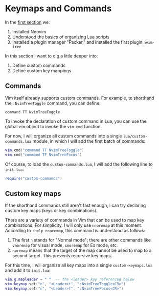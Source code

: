 # Keymaps and Commands
In the [first section](./01-getting-started.md) we:
1. Installed Neovim
2. Understood the basics of organizing Lua scripts
3. Installed a plugin manager "Packer," and installed the first plugin `nvim-tree`

In this section I want to dig a little deeper into:
1. Define custom commands
2. Define custom key mappings

## Commands
Vim itself already supports custom commands. For example, to shorthand the `:NvimTreeToggle` command, you can define:

```vimscript
command TT NvimTreeToggle
```

To invoke the declaration of custom command in Lua, you can use the global `vim` object to invoke the `vim.cmd` function.

For now, I will organize all custom commands into a single `lua/custom-commands.lua` module, in which I will add the first batch of commands:

```lua
vim.cmd("command TT NvimTreeToggle")
vim.cmd("command TF NvimTreeFocus")
```

Of course, to load the `custom-commands.lua`, I will add the following line to `init.lua`:

```lua
require("custom-commands")
```

## Custom key maps
If the shorthand commands still aren't fast enough, I can try declaring custom key maps (keys or key combinations).

There are a variety of commands in Vim that can be used to map key combinations. For simplicity, I will only use `nnoremap` at this moment. According to `:help nnoremap`, this command is understood as follows:
1. The first `n` stands for "Normal mode"; there are other commands like `vnoremap` for visual mode, `xnoremap` for Ex mode, etc.
2. `noremap` means that the target of the map cannot be used to map to a second target. This prevents recursive key maps.

For this time, I will organize all key maps into a single `custom-keymaps.lua` and add it to `init.lua`:

```lua
vim.g.mapleader = " "  -- the <leader> key referenced below
vim.keymap.set("n", "<Leader>t", ":NvimTreeToggle<CR>")
vim.keymap.set("n", "<Leader>f", ":NvimTreeFocus<CR>")
```
